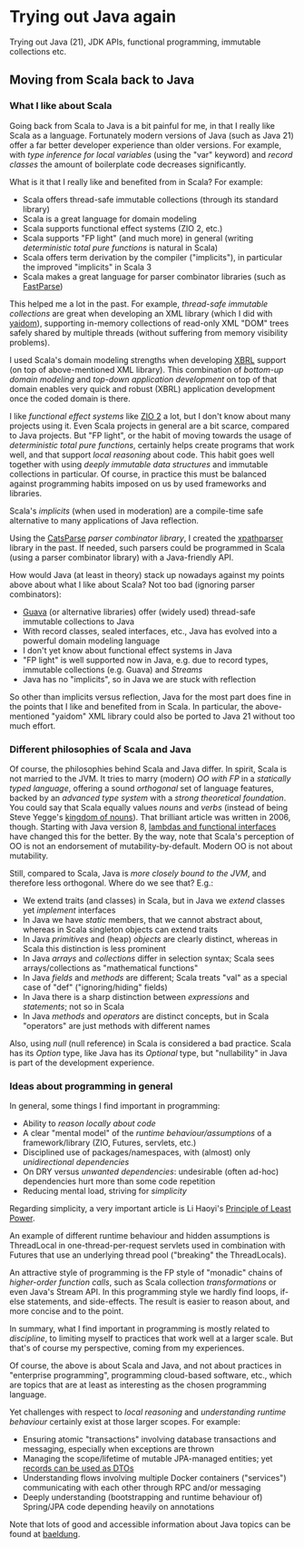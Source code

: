 Trying out Java again
=====================

Trying out Java (21), JDK APIs, functional programming, immutable collections etc.

Moving from Scala back to Java
------------------------------

### What I like about Scala

Going back from Scala to Java is a bit painful for me, in that I really like Scala as a language. Fortunately modern
versions of Java (such as Java 21) offer a far better developer experience than older versions. For example, with
*type inference for local variables* (using the "var" keyword) and *record classes* the amount of boilerplate code decreases
significantly.

What is it that I really like and benefited from in Scala? For example:

+ Scala offers thread-safe immutable collections (through its standard library)
+ Scala is a great language for domain modeling
+ Scala supports functional effect systems (ZIO 2, etc.)
+ Scala supports "FP light" (and much more) in general (writing *deterministic total pure functions* is natural in Scala)
+ Scala offers term derivation by the compiler ("implicits"), in particular the improved "implicits" in Scala 3
+ Scala makes a great language for parser combinator libraries (such as [FastParse](https://github.com/com-lihaoyi/fastparse))

This helped me a lot in the past. For example, *thread-safe immutable collections* are great when developing an XML
library (which I did with [yaidom](https://github.com/dvreeze/yaidom)), supporting in-memory collections of read-only
XML "DOM" trees safely shared by multiple threads (without suffering from memory visibility problems).

I used Scala's domain modeling strengths when developing [XBRL](https://www.sbr-nl.nl/over-sbr/wat-is-sbr/xbrl)
support (on top of above-mentioned XML library). This combination of *bottom-up domain modeling* and
*top-down application development* on top of that domain enables very quick and robust (XBRL) application development
once the coded domain is there.

I like *functional effect systems* like [ZIO 2](https://zio.dev/) a lot, but I don't know about many projects using it.
Even Scala projects in general are a bit scarce, compared to Java projects. But "FP light", or the habit of moving
towards the usage of *deterministic total pure functions*, certainly helps create programs that work well, and that
support *local reasoning* about code. This habit goes well together with using *deeply immutable data structures* and
immutable collections in particular. Of course, in practice this must be balanced against programming habits imposed
on us by used frameworks and libraries.

Scala's *implicits* (when used in moderation) are a compile-time safe alternative to many applications of Java
reflection.

Using the [CatsParse](https://github.com/typelevel/cats-parse) *parser combinator library*, I created the
[xpathparser](https://github.com/dvreeze/xpathparser) library in the past. If needed, such parsers could be programmed
in Scala (using a parser combinator library) with a Java-friendly API.

How would Java (at least in theory) stack up nowadays against my points above about what I like about Scala? Not too
bad (ignoring parser combinators):

+ [Guava](https://guava.dev/) (or alternative libraries) offer (widely used) thread-safe immutable collections to Java
+ With record classes, sealed interfaces, etc., Java has evolved into a powerful domain modeling language
+ I don't yet know about functional effect systems in Java
+ "FP light" is well supported now in Java, e.g. due to record types, immutable collections (e.g. Guava) and *Streams*
+ Java has no "implicits", so in Java we are stuck with reflection

So other than implicits versus reflection, Java for the most part does fine in the points that I like and benefited from in Scala.
In particular, the above-mentioned "yaidom" XML library could also be ported to Java 21 without too much effort.

### Different philosophies of Scala and Java

Of course, the philosophies behind Scala and Java differ. In spirit, Scala is not married to the JVM. It tries to marry
(modern) *OO with FP* in a *statically typed language*, offering a sound *orthogonal* set of language features, backed by an
*advanced type system* with a *strong theoretical foundation*. You could say that Scala equally values *nouns* and *verbs*
(instead of being Steve Yegge's
[kingdom of nouns](http://steve-yegge.blogspot.com/2006/03/execution-in-kingdom-of-nouns.html)).
That brilliant article was written in 2006, though. Starting with Java version 8,
[lambdas and functional interfaces](https://www.baeldung.com/java-8-lambda-expressions-tips) have changed this for
the better. By the way, note that Scala's perception of OO is not an endorsement of mutability-by-default.
Modern OO is not about mutability.

Still, compared to Scala, Java is *more closely bound to the JVM*, and therefore less orthogonal. Where do we see that?
E.g.:

+ We extend traits (and classes) in Scala, but in Java we *extend* classes yet *implement* interfaces
+ In Java we have *static* members, that we cannot abstract about, whereas in Scala singleton objects can extend traits
+ In Java *primitives* and (heap) *objects* are clearly distinct, whereas in Scala this distinction is less prominent
+ In Java *arrays* and *collections* differ in selection syntax; Scala sees arrays/collections as "mathematical functions"
+ In Java *fields* and *methods* are different; Scala treats "val" as a special case of "def" ("ignoring/hiding" fields)
+ In Java there is a sharp distinction between *expressions* and *statements*; not so in Scala
+ In Java *methods* and *operators* are distinct concepts, but in Scala "operators" are just methods with different names

Also, using *null* (null reference) in Scala is considered a bad practice. Scala has its *Option* type, like Java has its
*Optional* type, but "nullability" in Java is part of the development experience.

### Ideas about programming in general

In general, some things I find important in programming:

+ Ability to *reason locally about code*
+ A clear "mental model" of the *runtime behaviour/assumptions* of a framework/library (ZIO, Futures, servlets, etc.)
+ Disciplined use of packages/namespaces, with (almost) only *unidirectional dependencies*
+ On DRY versus *unwanted dependencies*: undesirable (often ad-hoc) dependencies hurt more than some code repetition
+ Reducing mental load, striving for *simplicity*

Regarding simplicity, a very important article is Li Haoyi's
[Principle of Least Power](https://www.lihaoyi.com/post/StrategicScalaStylePrincipleofLeastPower.html).

An example of different runtime behaviour and hidden assumptions is ThreadLocal in one-thread-per-request servlets
used in combination with Futures that use an underlying thread pool ("breaking" the ThreadLocals).

An attractive style of programming is the FP style of "monadic" chains of *higher-order function calls*, such as Scala
collection *transformations* or even Java's Stream API. In this programming style we hardly find loops, if-else statements,
and side-effects.  The result is easier to reason about, and more concise and to the point.

In summary, what I find important in programming is mostly related to *discipline*, to limiting myself to practices that
work well at a larger scale. But that's of course my perspective, coming from my experiences.

Of course, the above is about Scala and Java, and not about practices in "enterprise programming", programming cloud-based
software, etc., which are topics that are at least as interesting as the chosen programming language.

Yet challenges with respect to *local reasoning* and *understanding runtime behaviour* certainly exist at those larger scopes.
For example:

+ Ensuring atomic "transactions" involving database transactions and messaging, especially when exceptions are thrown
+ Managing the scope/lifetime of mutable JPA-managed entities; yet [records can be used as DTOs](https://nljug.org/foojay/how-to-best-use-java-records-as-dtos-in-spring-boot-3/)
+ Understanding flows involving multiple Docker containers ("services") communicating with each other through RPC and/or messaging
+ Deeply understanding (bootstrapping and runtime behaviour of) Spring/JPA code depending heavily on annotations

Note that lots of good and accessible information about Java topics can be found at [baeldung](https://www.baeldung.com/).

